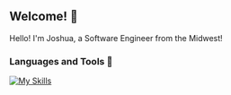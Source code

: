 ## Welcome! 👋
Hello! I'm Joshua, a Software Engineer from the Midwest!

### **Languages and Tools** 🔨

[![My Skills](https://skillicons.dev/icons?i=python,ts,js,java,html,css,aws,vue,vite,gradle,spring,nodejs,mongodb,dynamodb,postgresql,git,github,bots,docker,postman&perline=10)](https://skillicons.dev)